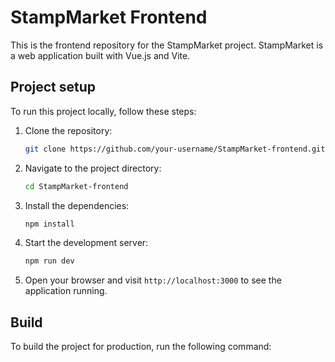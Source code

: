 # StampMarket Frontend

This is the frontend repository for the StampMarket project. StampMarket is a web application built with Vue.js and Vite.

## Project setup
To run this project locally, follow these steps:

1. Clone the repository:

    ```bash
    git clone https://github.com/your-username/StampMarket-frontend.git
    ```

2. Navigate to the project directory:

    ```bash
    cd StampMarket-frontend
    ```

3. Install the dependencies:

    ```bash
    npm install
    ```

4. Start the development server:

    ```bash
    npm run dev
    ```

5. Open your browser and visit `http://localhost:3000` to see the application running.

## Build

To build the project for production, run the following command:
